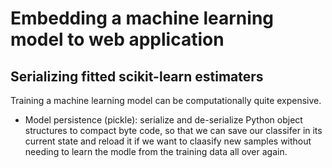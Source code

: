 # Embedding a machine learning model to web application

## Serializing fitted scikit-learn estimaters

Training a machine learning model can be computationally quite expensive.

- Model persistence (pickle): serialize and de-serialize Python object structures to compact byte code, so that we can save our classifer in its current state and reload it if we want to claasify new samples without needing to learn the modle from the training data all over again.
